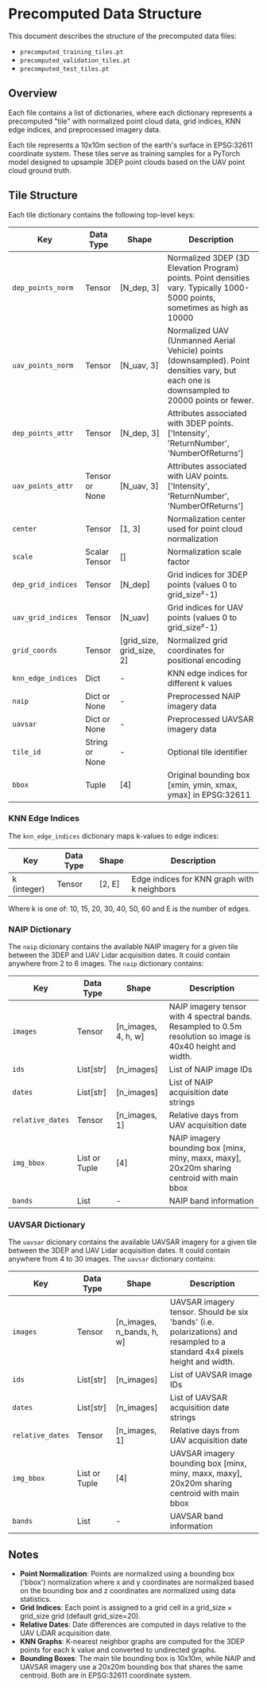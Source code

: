 # Precomputed Data Structure

This document describes the structure of the precomputed data files:
- `precomputed_training_tiles.pt`
- `precomputed_validation_tiles.pt`
- `precomputed_test_tiles.pt`

## Overview

Each file contains a list of dictionaries, where each dictionary represents a precomputed "tile" with normalized point cloud data, grid indices, KNN edge indices, and preprocessed imagery data.

Each tile represents a 10x10m section of the earth's surface in EPSG:32611 coordinate system. These tiles serve as training samples for a PyTorch model designed to upsample 3DEP point clouds based on the UAV point cloud ground truth.

## Tile Structure

Each tile dictionary contains the following top-level keys:

| Key | Data Type | Shape | Description |
|-----|-----------|-------|-------------|
| `dep_points_norm` | Tensor | [N_dep, 3] | Normalized 3DEP (3D Elevation Program) points. Point densities vary. Typically 1000-5000 points, sometimes as high as 10000 |
| `uav_points_norm` | Tensor | [N_uav, 3] | Normalized UAV (Unmanned Aerial Vehicle) points (downsampled). Point densities vary, but each one is downsampled to 20000 points or fewer.  |
| `dep_points_attr` | Tensor | [N_dep, 3] | Attributes associated with 3DEP points. ['Intensity', 'ReturnNumber', 'NumberOfReturns'] |
| `uav_points_attr` | Tensor or None | [N_uav, 3] | Attributes associated with UAV points. ['Intensity', 'ReturnNumber', 'NumberOfReturns']  |
| `center` | Tensor | [1, 3] | Normalization center used for point cloud normalization |
| `scale` | Scalar Tensor | [] | Normalization scale factor |
| `dep_grid_indices` | Tensor | [N_dep] | Grid indices for 3DEP points (values 0 to grid_size²-1) |
| `uav_grid_indices` | Tensor | [N_uav] | Grid indices for UAV points (values 0 to grid_size²-1) |
| `grid_coords` | Tensor | [grid_size, grid_size, 2] | Normalized grid coordinates for positional encoding |
| `knn_edge_indices` | Dict | - | KNN edge indices for different k values |
| `naip` | Dict or None | - | Preprocessed NAIP imagery data |
| `uavsar` | Dict or None | - | Preprocessed UAVSAR imagery data |
| `tile_id` | String or None | - | Optional tile identifier |
| `bbox` | Tuple | [4] | Original bounding box [xmin, ymin, xmax, ymax] in EPSG:32611 |

### KNN Edge Indices

The `knn_edge_indices` dictionary maps k-values to edge indices:

| Key | Data Type | Shape | Description |
|-----|-----------|-------|-------------|
| k (integer) | Tensor | [2, E] | Edge indices for KNN graph with k neighbors |

Where k is one of: 10, 15, 20, 30, 40, 50, 60 and E is the number of edges.

### NAIP Dictionary

The `naip` dicionary contains the available NAIP imagery for a given tile between the 3DEP and UAV Lidar acquisition dates. It could contain anywhere from 2 to 6 images. The `naip` dictionary contains:

| Key | Data Type | Shape | Description |
|-----|-----------|-------|-------------|
| `images` | Tensor | [n_images, 4, h, w] | NAIP imagery tensor with 4 spectral bands. Resampled to 0.5m resolution so image is 40x40 height and width.  |
| `ids` | List[str] | [n_images] | List of NAIP image IDs |
| `dates` | List[str] | [n_images] | List of NAIP acquisition date strings |
| `relative_dates` | Tensor | [n_images, 1] | Relative days from UAV acquisition date |
| `img_bbox` | List or Tuple | [4] | NAIP imagery bounding box [minx, miny, maxx, maxy], 20x20m sharing centroid with main bbox |
| `bands` | List | - | NAIP band information |


### UAVSAR Dictionary

The `uavsar` dicionary contains the available UAVSAR imagery for a given tile between the 3DEP and UAV Lidar acquisition dates. It could contain anywhere from 4 to 30 images. The `uavsar` dictionary contains:

| Key | Data Type | Shape | Description |
|-----|-----------|-------|-------------|
| `images` | Tensor | [n_images, n_bands, h, w] | UAVSAR imagery tensor. Should be six 'bands' (i.e. polarizations) and resampled to a standard 4x4 pixels height and width.|
| `ids` | List[str] | [n_images] | List of UAVSAR image IDs |
| `dates` | List[str] | [n_images] | List of UAVSAR acquisition date strings |
| `relative_dates` | Tensor | [n_images, 1] | Relative days from UAV acquisition date |
| `img_bbox` | List or Tuple | [4] | UAVSAR imagery bounding box [minx, miny, maxx, maxy], 20x20m sharing centroid with main bbox |
| `bands` | List | - | UAVSAR band information |


## Notes

- **Point Normalization**: Points are normalized using a bounding box ('bbox') normalization where x and y coordinates are normalized based on the bounding box and z coordinates are normalized using data statistics.
- **Grid Indices**: Each point is assigned to a grid cell in a grid_size × grid_size grid (default grid_size=20).
- **Relative Dates**: Date differences are computed in days relative to the UAV LiDAR acquisition date.
- **KNN Graphs**: K-nearest neighbor graphs are computed for the 3DEP points for each k value and converted to undirected graphs.
- **Bounding Boxes**: The main tile bounding box is 10x10m, while NAIP and UAVSAR imagery use a 20x20m bounding box that shares the same centroid. Both are in EPSG:32611 coordinate system.
